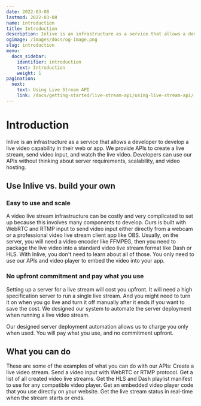 ```yaml
---
date: 2022-03-08
lastmod: 2022-03-08
name: introduction
title: Introduction
description: Inlive is an infrastructure as a service that allows a developer to develop a live video capability in their web or app.
ogimage: /images/docs/og-image.png
slug: introduction
menu:
  docs_sidebar:
    identifier: introduction
    text: Introduction
    weight: 1
pagination:
  next:
    text: Using Live Stream API
    link: /docs/getting-started/live-stream-api/using-live-stream-api/
---
```

# Introduction
Inlive is an infrastructure as a service that allows a developer to develop a live video capability in their web or app. We provide APIs to create a live stream, send video input, and watch the live video. Developers can use our APIs without thinking about server requirements, scalability, and video hosting.

## Use Inlive vs. build your own
### Easy to use and scale
A video live stream infrastructure can be costly and very complicated to set up because this involves many components to develop. Ours is built with WebRTC and RTMP input to send video input either directly from a webcam or a professional video live stream client app like OBS. Usually, on the server, you will need a video encoder like FFMPEG, then you need to package the live video into a standard video live stream format like Dash or HLS. With Inlive, you don't need to learn about all of those. You only need to use our APIs and video player to embed the video into your app.

### No upfront commitment and pay what you use
Setting up a server for a live stream will cost you upfront. It will need a high specification server to run a single live stream. And you might need to turn it on when you go live and turn it off manually after it ends if you want to save the cost. We designed our system to automate the server deployment when running a live video stream.

Our designed server deployment automation allows us to charge you only when used. You will pay what you use, and no commitment upfront.

## What you can do
These are some of the examples of what you can do with our APIs:
Create a live video stream.
Send a video input with WebRTC or RTMP protocol.
Get a list of all created video live streams.
Get the HLS and Dash playlist manifest to use for any compatible video player.
Get an embedded video player code that you use directly on your website.
Get the live stream status in real-time when the stream starts or ends.
